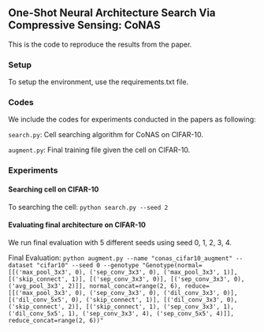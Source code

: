 ## One-Shot Neural Architecture Search Via Compressive Sensing: CoNAS

This is the code to reproduce the results from the paper.

### Setup

To setup the environment, use the requirements.txt file. 



### Codes

We include the codes for experiments conducted in the papers as following:

`search.py`: Cell searching algorithm for CoNAS on CIFAR-10.

`augment.py`: Final training file given the cell on CIFAR-10.

### Experiments

#### Searching cell on CIFAR-10

To searching the cell: `python search.py --seed 2`

#### Evaluating final architecture on CIFAR-10

We run final evaluation with 5 different seeds using seed 0, 1, 2, 3, 4.

Final Evaluation: `python augment.py --name "conas_cifar10_augment" --dataset "cifar10" --seed 0 --genotype "Genotype(normal=[[('max_pool_3x3', 0), ('sep_conv_3x3', 0), ('max_pool_3x3', 1)], [('skip_connect', 1)], [('sep_conv_3x3', 0)], [('sep_conv_3x3', 0), ('avg_pool_3x3', 2)]], normal_concat=range(2, 6), reduce=[[('max_pool_3x3', 0), ('sep_conv_3x3', 0), ('dil_conv_3x3', 0)], [('dil_conv_5x5', 0), ('skip_connect', 1)], [('dil_conv_3x3', 0), ('skip_connect', 2)], [('skip_connect', 1), ('sep_conv_3x3', 1), ('dil_conv_5x5', 1), ('sep_conv_3x3', 4), ('sep_conv_5x5', 4)]], reduce_concat=range(2, 6))"`
